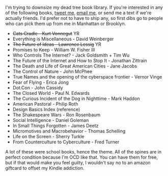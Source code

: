 I'm trying to downsize my dead tree book library. If you're interested in any of the following books, [tweet me](http://twitter.com/jennjenn), [email me](mailto:jenn+books@jennvargas.com), or send me a text if we're actually friends. I'd prefer not to have to ship any, so first dibs go to people who can pick them up from me in Manhattan or Brooklyn.

- ~~Cats Cradle - Kurt Vonnegut~~ YR
- Everything is Miscellaneous - David Weinberger
- ~~The Future of Ideas - Lawrence Lessig~~ YR
- Promises to Keep - William W. Fisher III
- Who Controls The Internet? - Jack Goldsmith + Tim Wu
- The Future of the Internet and How to Stop It - Jonathan Zittrain
- The Death and Life of Great American Cities - Jane Jacobs
- The Control of Nature - John McPhee
- True Names and the opening of the cyberspace frontier - Vernor Vinge
- Fear of Flying - Erica Jong
- Dot.Con - John Cassidy
- The Closed World - Paul N. Edwards
- The Curious Incident of the Dog in Nighttime - Mark Haddon
- American Pastoral - Philip Roth
- Design Basics Index (reference)
- The Shakespeare Wars - Ron Rosenbaum
- Social Intelligence - Daniel Goleman
- In Small Things Forgotten - James Deetz
- Micromotives and Macrobehavior - Thomas Schelling
- Life on the Screen - Sherry Turkle
- From Counterculture to Cyberculture - Fred Turner

A lot of these were school books, hence the theme. All of the spines are in perfect condition because I'm OCD like that. You can have them for free, but if that would make you feel guilty, I wouldn't say no to an amazon giftcard to offset my Kindle addiction.
